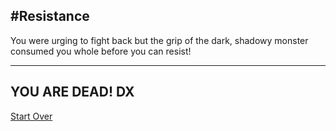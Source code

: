#Resistance
---

You were urging to fight back but the grip of the dark, shadowy monster consumed you whole before you can resist! 

---

##  YOU ARE DEAD! DX

[Start Over](../Home.md)